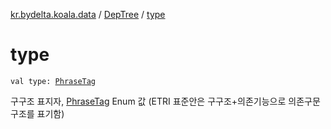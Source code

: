 [kr.bydelta.koala.data](../index.md) / [DepTree](index.md) / [type](./type.md)

# type

`val type: `[`PhraseTag`](../../kr.bydelta.koala/-phrase-tag/index.md)

구구조 표지자, [PhraseTag](../../kr.bydelta.koala/-phrase-tag/index.md) Enum 값 (ETRI 표준안은 구구조+의존기능으로 의존구문구조를 표기함)

